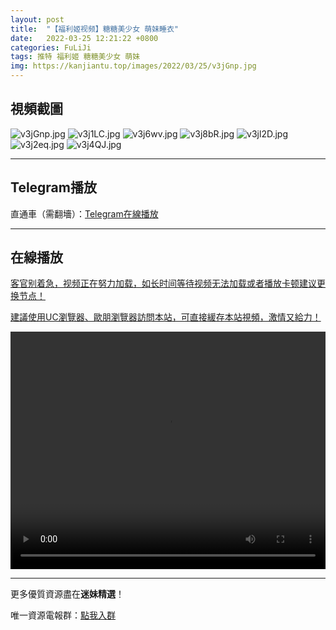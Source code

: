 ```yaml
---
layout: post
title:  "【福利姬视频】糖糖美少女 萌妹睡衣"
date:   2022-03-25 12:21:22 +0800
categories: FuLiJi
tags: 推特 福利姬 糖糖美少女 萌妹
img: https://kanjiantu.top/images/2022/03/25/v3jGnp.jpg
---
```



## 視頻截圖

![v3jGnp.jpg](https://kanjiantu.top/images/2022/03/25/v3jGnp.jpg)
![v3j1LC.jpg](https://kanjiantu.top/images/2022/03/25/v3j1LC.jpg)
![v3j6wv.jpg](https://kanjiantu.top/images/2022/03/25/v3j6wv.jpg)
![v3j8bR.jpg](https://kanjiantu.top/images/2022/03/25/v3j8bR.jpg)
![v3jl2D.jpg](https://kanjiantu.top/images/2022/03/25/v3jl2D.jpg)
![v3j2eq.jpg](https://kanjiantu.top/images/2022/03/25/v3j2eq.jpg)
![v3j4QJ.jpg](https://kanjiantu.top/images/2022/03/25/v3j4QJ.jpg)

* * *
## Telegram播放

直通車（需翻墻）：[Telegram在線播放](https://t.me/mimeijingxuan/115)

* * *
## 在線播放
<u>客官别着急，视频正在努力加载，如长时间等待视频无法加载或者播放卡顿建议更换节点！</u>

<u>建議使用UC瀏覽器、歐朋瀏覽器訪問本站，可直接緩存本站視頻，激情又給力！</u>
<center><video src="https://cdn.publer.io/uploads/videos/6245a615db27977586aac948/b55ebf65cac2e2ad9360ed609f7e8a89.mp4" width="100%" height="380px" controls="controls"></video></center>


* * *
更多優質資源盡在**迷妹精選**！

唯一資源電報群：[點我入群](https://t.me/mimeijingxuan)



